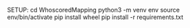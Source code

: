 SETUP:
cd WhoscoredMapping
python3 -m venv env
source env/bin/activate
pip install wheel
pip install -r requirements.txt